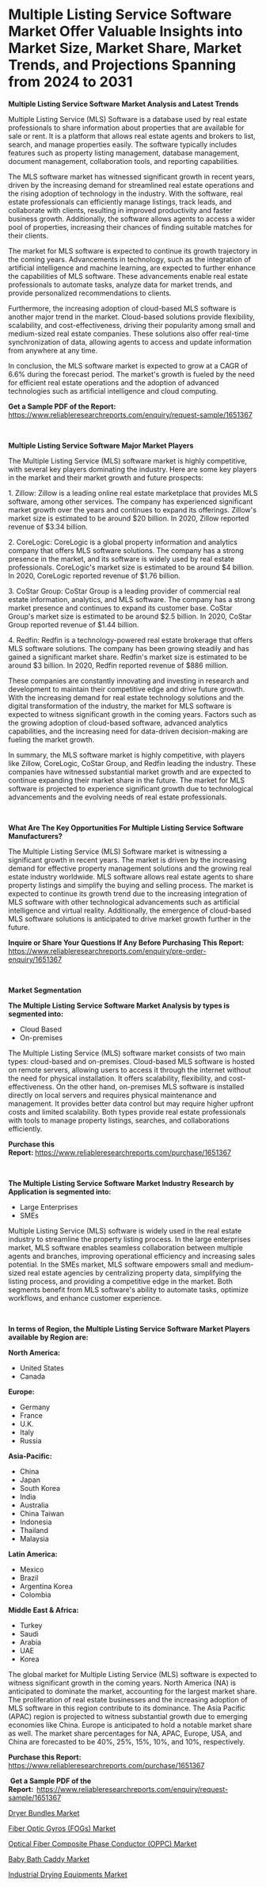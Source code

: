 <p><h1>Multiple Listing Service Software Market Offer Valuable Insights into Market Size, Market Share, Market Trends, and Projections Spanning from 2024 to 2031</h1></p><p><strong>Multiple Listing Service Software Market Analysis and Latest Trends</strong></p>
<p><p>Multiple Listing Service (MLS) Software is a database used by real estate professionals to share information about properties that are available for sale or rent. It is a platform that allows real estate agents and brokers to list, search, and manage properties easily. The software typically includes features such as property listing management, database management, document management, collaboration tools, and reporting capabilities.</p><p>The MLS software market has witnessed significant growth in recent years, driven by the increasing demand for streamlined real estate operations and the rising adoption of technology in the industry. With the software, real estate professionals can efficiently manage listings, track leads, and collaborate with clients, resulting in improved productivity and faster business growth. Additionally, the software allows agents to access a wider pool of properties, increasing their chances of finding suitable matches for their clients.</p><p>The market for MLS software is expected to continue its growth trajectory in the coming years. Advancements in technology, such as the integration of artificial intelligence and machine learning, are expected to further enhance the capabilities of MLS software. These advancements enable real estate professionals to automate tasks, analyze data for market trends, and provide personalized recommendations to clients.</p><p>Furthermore, the increasing adoption of cloud-based MLS software is another major trend in the market. Cloud-based solutions provide flexibility, scalability, and cost-effectiveness, driving their popularity among small and medium-sized real estate companies. These solutions also offer real-time synchronization of data, allowing agents to access and update information from anywhere at any time.</p><p>In conclusion, the MLS software market is expected to grow at a CAGR of 6.6% during the forecast period. The market's growth is fueled by the need for efficient real estate operations and the adoption of advanced technologies such as artificial intelligence and cloud computing.</p></p>
<p><strong>Get a Sample PDF of the Report:&nbsp;</strong> <a href="https://www.reliableresearchreports.com/enquiry/request-sample/1651367">https://www.reliableresearchreports.com/enquiry/request-sample/1651367</a></p>
<p>&nbsp;</p>
<p><strong>Multiple Listing Service Software Major Market Players</strong></p>
<p><p>The Multiple Listing Service (MLS) software market is highly competitive, with several key players dominating the industry. Here are some key players in the market and their market growth and future prospects:</p><p>1. Zillow: Zillow is a leading online real estate marketplace that provides MLS software, among other services. The company has experienced significant market growth over the years and continues to expand its offerings. Zillow's market size is estimated to be around $20 billion. In 2020, Zillow reported revenue of $3.34 billion.</p><p>2. CoreLogic: CoreLogic is a global property information and analytics company that offers MLS software solutions. The company has a strong presence in the market, and its software is widely used by real estate professionals. CoreLogic's market size is estimated to be around $4 billion. In 2020, CoreLogic reported revenue of $1.76 billion.</p><p>3. CoStar Group: CoStar Group is a leading provider of commercial real estate information, analytics, and MLS software. The company has a strong market presence and continues to expand its customer base. CoStar Group's market size is estimated to be around $2.5 billion. In 2020, CoStar Group reported revenue of $1.44 billion.</p><p>4. Redfin: Redfin is a technology-powered real estate brokerage that offers MLS software solutions. The company has been growing steadily and has gained a significant market share. Redfin's market size is estimated to be around $3 billion. In 2020, Redfin reported revenue of $886 million.</p><p>These companies are constantly innovating and investing in research and development to maintain their competitive edge and drive future growth. With the increasing demand for real estate technology solutions and the digital transformation of the industry, the market for MLS software is expected to witness significant growth in the coming years. Factors such as the growing adoption of cloud-based software, advanced analytics capabilities, and the increasing need for data-driven decision-making are fueling the market growth.</p><p>In summary, the MLS software market is highly competitive, with players like Zillow, CoreLogic, CoStar Group, and Redfin leading the industry. These companies have witnessed substantial market growth and are expected to continue expanding their market share in the future. The market for MLS software is projected to experience significant growth due to technological advancements and the evolving needs of real estate professionals.</p></p>
<p>&nbsp;</p>
<p><strong>What Are The Key Opportunities For Multiple Listing Service Software Manufacturers?</strong></p>
<p><p>The Multiple Listing Service (MLS) Software market is witnessing a significant growth in recent years. The market is driven by the increasing demand for effective property management solutions and the growing real estate industry worldwide. MLS software allows real estate agents to share property listings and simplify the buying and selling process. The market is expected to continue its growth trend due to the increasing integration of MLS software with other technological advancements such as artificial intelligence and virtual reality. Additionally, the emergence of cloud-based MLS software solutions is anticipated to drive market growth further in the future.</p></p>
<p><strong>Inquire or Share Your Questions If Any Before Purchasing This Report:</strong> <a href="https://www.reliableresearchreports.com/enquiry/pre-order-enquiry/1651367">https://www.reliableresearchreports.com/enquiry/pre-order-enquiry/1651367</a></p>
<p>&nbsp;</p>
<p><strong>Market Segmentation</strong></p>
<p><strong>The Multiple Listing Service Software Market Analysis by types is segmented into:</strong></p>
<p><ul><li>Cloud Based</li><li>On-premises</li></ul></p>
<p><p>The Multiple Listing Service (MLS) software market consists of two main types: cloud-based and on-premises. Cloud-based MLS software is hosted on remote servers, allowing users to access it through the internet without the need for physical installation. It offers scalability, flexibility, and cost-effectiveness. On the other hand, on-premises MLS software is installed directly on local servers and requires physical maintenance and management. It provides better data control but may require higher upfront costs and limited scalability. Both types provide real estate professionals with tools to manage property listings, searches, and collaborations efficiently.</p></p>
<p><strong>Purchase this Report:&nbsp;</strong><a href="https://www.reliableresearchreports.com/purchase/1651367">https://www.reliableresearchreports.com/purchase/1651367</a></p>
<p>&nbsp;</p>
<p><strong>The Multiple Listing Service Software Market Industry Research by Application is segmented into:</strong></p>
<p><ul><li>Large Enterprises</li><li>SMEs</li></ul></p>
<p><p>Multiple Listing Service (MLS) software is widely used in the real estate industry to streamline the property listing process. In the large enterprises market, MLS software enables seamless collaboration between multiple agents and branches, improving operational efficiency and increasing sales potential. In the SMEs market, MLS software empowers small and medium-sized real estate agencies by centralizing property data, simplifying the listing process, and providing a competitive edge in the market. Both segments benefit from MLS software's ability to automate tasks, optimize workflows, and enhance customer experience.</p></p>
<p>&nbsp;</p>
<p><strong>In terms of Region, the Multiple Listing Service Software Market Players available by Region are:</strong></p>
<p>
    <p> <strong> North America: </strong>
        <ul>
            <li>United States</li>
            <li>Canada</li>
        </ul>
        </p> 
    <p> <strong> Europe: </strong>
        <ul>
            <li>Germany</li>
            <li>France</li>
            <li>U.K.</li>
            <li>Italy</li>
            <li>Russia</li>
        </ul>
        </p> 
    <p> <strong> Asia-Pacific: </strong>
        <ul>
            <li>China</li>
            <li>Japan</li>
            <li>South Korea</li>
            <li>India</li>
            <li>Australia</li>
            <li>China Taiwan</li>
            <li>Indonesia</li>
            <li>Thailand</li>
            <li>Malaysia</li>
        </ul>
        </p> 
    <p> <strong> Latin America: </strong>
        <ul>
            <li>Mexico</li>
            <li>Brazil</li>
            <li>Argentina Korea</li>
            <li>Colombia</li>
        </ul>
        </p> 
    <p> <strong> Middle East & Africa: </strong>
        <ul>
            <li>Turkey</li>
            <li>Saudi</li>
            <li>Arabia</li>
            <li>UAE</li>
            <li>Korea</li>
        </ul>
    </p>
    </p>
<p><p>The global market for Multiple Listing Service (MLS) software is expected to witness significant growth in the coming years. North America (NA) is anticipated to dominate the market, accounting for the largest market share. The proliferation of real estate businesses and the increasing adoption of MLS software in this region contribute to its dominance. The Asia Pacific (APAC) region is projected to witness substantial growth due to emerging economies like China. Europe is anticipated to hold a notable market share as well. The market share percentages for NA, APAC, Europe, USA, and China are forecasted to be 40%, 25%, 15%, 10%, and 10%, respectively.</p></p>
<p><strong>Purchase this Report: </strong><a href="https://www.reliableresearchreports.com/purchase/1651367">https://www.reliableresearchreports.com/purchase/1651367</a></p>
<p>&nbsp;<strong>Get a Sample PDF of the Report:&nbsp;&nbsp;</strong><a href="https://www.reliableresearchreports.com/enquiry/request-sample/1651367">https://www.reliableresearchreports.com/enquiry/request-sample/1651367</a></p>
<p><strong></strong></p>
<p><p><a href="https://www.linkedin.com/pulse/dryer-bundles-market-challenges-opportunities-growth-drivers-0vope?trackingId=hSrLC%2ByETvy2exrZrP09rQ%3D%3D">Dryer Bundles Market</a></p><p><a href="https://medium.com/@dianeharris83/fiber-optic-gyros-fogs-market-furnishes-information-on-market-share-market-trends-and-market-6bb2b269db21">Fiber Optic Gyros (FOGs) Market</a></p><p><a href="https://medium.com/@dianeharris83/analyzing-optical-fiber-composite-phase-conductor-oppc-market-global-industry-perspective-and-772a4c59b617">Optical Fiber Composite Phase Conductor (OPPC) Market</a></p><p><a href="https://www.linkedin.com/pulse/baby-bath-caddy-market-offer-valuable-insights-size-share-4pq9e?trackingId=2w4eSwiFQV2WmyPFbwxSkQ%3D%3D">Baby Bath Caddy Market</a></p><p><a href="https://www.linkedin.com/pulse/industrial-drying-equipments-market-analysis-examines-its-644ae?trackingId=M3nX7sFjT2SNR2MPxHFn1Q%3D%3D">Industrial Drying Equipments Market</a></p></p>
